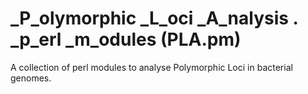 _P_olymorphic _L_oci _A_nalysis . _p_erl _m_odules (PLA.pm)
===========================================================

A collection of perl modules to analyse Polymorphic Loci
in bacterial genomes.

